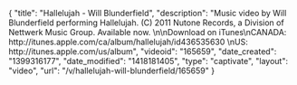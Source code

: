 {
    "title": "Hallelujah - Will Blunderfield",
    "description": "Music video by Will Blunderfield performing Hallelujah. (C) 2011 Nutone Records, a Division of Nettwerk Music Group. Available now. \n\nDownload on iTunes\nCANADA: http:\/\/itunes.apple.com\/ca\/album\/hallelujah\/id436535630  \nUS: http:\/\/itunes.apple.com\/us\/album",
    "videoid": "165659",
    "date_created": "1399316177",
    "date_modified": "1418181405",
    "type": "captivate",
    "layout": "video",
    "url": "\/v\/hallelujah-will-blunderfield\/165659"
}